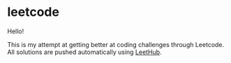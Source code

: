 # leetcode

Hello! 

This is my attempt at getting better at coding challenges through Leetcode. 
All solutions are pushed automatically using [LeetHub](https://github.com/QasimWani/LeetHub).
